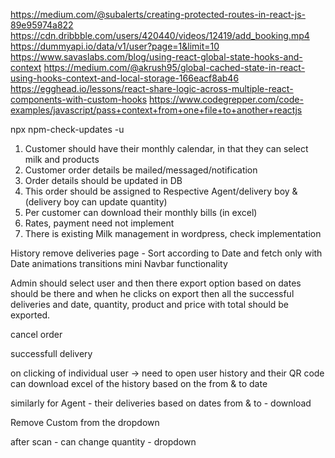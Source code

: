 <!-- add email login validation and phone number validation -->

https://medium.com/@subalerts/creating-protected-routes-in-react-js-89e95974a822
https://cdn.dribbble.com/users/420440/videos/12419/add_booking.mp4
https://dummyapi.io/data/v1/user?page=1&limit=10
https://www.savaslabs.com/blog/using-react-global-state-hooks-and-context
https://medium.com/@akrush95/global-cached-state-in-react-using-hooks-context-and-local-storage-166eacf8ab46
https://egghead.io/lessons/react-share-logic-across-multiple-react-components-with-custom-hooks
https://www.codegrepper.com/code-examples/javascript/pass+context+from+one+file+to+another+reactjs

npx npm-check-updates -u

1. Customer should have their monthly calendar, in that they can select milk and products
2. Customer order details be mailed/messaged/notification
3. Order details should be updated in DB
4. This order should be assigned to Respective Agent/delivery boy & (delivery boy can update quantity)
5. Per customer can download their monthly bills (in excel)
6. Rates, payment need not implement
7. There is existing Milk management in wordpress, check implementation

History
remove deliveries page -
Sort according to Date and fetch only with Date
animations transitions
mini Navbar functionality

Admin should select user and then there export option based on dates should be there and when he clicks on export then all the successful deliveries and date, quantity, product and price with total should be exported.

cancel order

successfull delivery

on clicking of individual user -> need to open user history and their QR code
can download excel of the history based on the from & to date

similarly for Agent - their deliveries based on dates from & to - download

Remove Custom from the dropdown

after scan - can change quantity - dropdown
